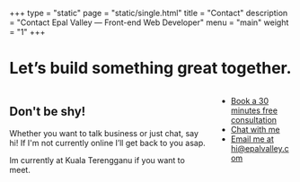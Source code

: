 +++
type = "static"
page = "static/single.html"
title = "Contact"
description = "Contact Epal Valley — Front-end Web Developer"
menu = "main"
weight = "1"
+++


<!-- Hero content: will be in the middle -->
<div class="hero-body bg-alice">
    <div class="container">
        <h1 class="title">
            Let’s build something great together.
        </h1>
    </div>
</div>
</section>

<section class="contact">
    <div class="container hero-body">
        <div class="columns contacts">
            <div class="column is-half">
                <h1>Don't be shy!</h1>
                <p>Whether you want to talk business or just chat, say hi! If I'm not currently online I’ll get back to you asap.</p>
                <p>Im currently at Kuala Terengganu if you want to meet.</p>
            </div>
            <div class="column is-half">
                <ul>
                    <li>
                        <span class="icon is-medium">
                            <i class="fa fa-calendar-o"></i>
                            </span>
                            <a href="#">Book a 30 minutes free consultation</a>
                    </li>
                    <li>
                        <span class="icon is-medium">
                            <i class="fa fa-comment"></i>
                            </span>
                            <a href="#">Chat with me</a>
                    </li>
                    <li>
                        <span class="icon is-medium">
                            <i class="fa fa-envelope"></i>
                            </span>
                            <a href="mailto:hi@epalvalley.com">Email me at hi@epalvalley.com</a>
                    </li>
                </ul>
            </div>
        </div>
    </div>
</section>

		